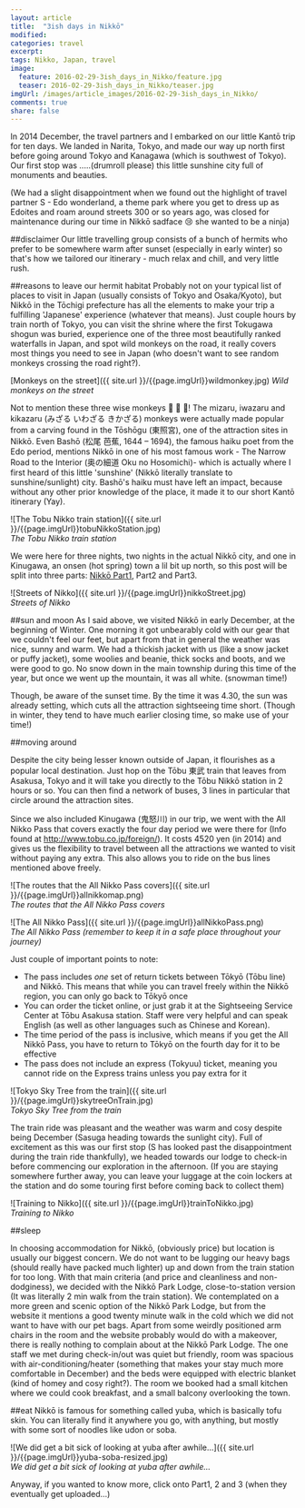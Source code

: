 ```yaml
---
layout: article
title:  "3ish days in Nikkō"
modified:
categories: travel
excerpt:
tags: Nikko, Japan, travel
image:
  feature: 2016-02-29-3ish_days_in_Nikko/feature.jpg
  teaser: 2016-02-29-3ish_days_in_Nikko/teaser.jpg
imgUrl: /images/article_images/2016-02-29-3ish_days_in_Nikko/
comments: true
share: false
---
```


In 2014 December, the travel partners and I embarked on our little Kantō trip for ten days. We landed in Narita, Tokyo, and made our way up north first before going around Tokyo and Kanagawa (which is southwest of Tokyo). Our first stop was .....(drumroll please) this little sunshine city full of monuments and beauties.

(We had a slight disappointment when we found out the highlight of travel partner S - Edo wonderland, a theme park where you get to dress up as Edoites and roam around streets 300 or so years ago, was closed for maintenance during our time in Nikkō sadface :cry: she wanted to be a ninja)


##disclaimer
Our little travelling group consists of a bunch of hermits who prefer to be somewhere warm after sunset (especially in early winter) so that's how we tailored our itinerary - much relax and chill, and very little rush.

##reasons to leave our hermit habitat
Probably not on your typical list of places to visit in Japan (usually consists of Tokyo and Osaka/Kyoto), but Nikkō in the Tōchigi prefecture has all the elements to make your trip a fulfilling 'Japanese' experience (whatever that means). Just couple hours by train north of Tokyo, you can visit the shrine where the first Tokugawa shogun was buried, experience one of the three most beautifully ranked waterfalls in Japan, and spot wild monkeys on the road, it really covers most things you need to see in Japan (who doesn't want to see random monkeys crossing the road right?).

[Monkeys on the street]({{ site.url }}/{{page.imgUrl}}wildmonkey.jpg)
*Wild monkeys on the street*
<!-- ![Nikko - city of sunlight]({{page.imgUrl}}sunlight.jpg) -->

Not to mention these three wise monkeys :see_no_evil: :speak_no_evil: :hear_no_evil:! The mizaru, iwazaru and kikazaru (みざる いわざる きかざる) monkeys were actually made popular from a carving found in the Tōshōgu (東照宮), one of the attraction sites in Nikkō. Even Bashō (松尾 芭蕉, 1644 – 1694), the famous haiku poet from the Edo period, mentions Nikkō in one of his most famous work - The Narrow Road to the Interior (奥の細道 Oku no Hosomichi)- which is actually where I first heard of this little 'sunshine' (Nikkō literally translate to sunshine/sunlight) city. Bashō's haiku must have left an impact, because without any other prior knowledge of the place, it made it to our short Kantō itinerary (Yay).

![The Tobu Nikko train station]({{ site.url }}/{{page.imgUrl}}tobuNikkoStation.jpg)<br/>
*The Tobu Nikko train station*

<!-- In fact, do these look familiar: :see_no_evil: :speak_no_evil: :hear_no_evil:? These three wise monkeys (みざる いわざる きかざる) you can find on most smart phones these days were actually made popular from a carving found in Tōshōgu (東照宮), the mausoleum of the first Shogun. Even Bashō (松尾 芭蕉, 1644 – 1694), the famous haiku poet from the Edo period, mentions Nikkō in one of his most famous work - The Narrow Road to the Interior (奥の細道 Oku no Hosomichi)- which is actually where I first heard of this little 'sunshine' (Nikkō literally translate to sunshine/sunlight) city. Bashō's haiku must have left an impact, because without any other prior knowledge of the place, it made it to our short Kantō itinerary, and I'm glad it did. -->


<!-- Something about nikko countryside, population, photo of sky. ? -->

We were here for three nights, two nights in the actual Nikkō city, and one in Kinugawa, an onsen (hot spring) town a lil bit up north, so this post will be split into three parts: [Nikkō Part1](../2016-02-29-Nikko_part1), Part2 and Part3.

![Streets of Nikko]({{ site.url }}/{{page.imgUrl}}nikkoStreet.jpg)<br/>
*Streets of Nikko*
<!-- 東照宮 Tōshō-gū: 'Lavish mausoleum of Tokugawa Ieyasu - first Shogun'

![5t]({{page.imgUrl}}toshoguBW.jpg) -->

<!-- Futarasan shrine: dedicated to Nikko's sacred mountains - mentioned in Basho's journal
Taiyuinbyo: Mausoleum of Iemitsu - Ieyasu's grandson - much more tamer than his grandfather's but still extravagant
shinkyo -->


##sun and moon
As I said above, we visited Nikkō in early December, at the beginning of Winter. One morning it got unbearably cold with our gear that we couldn't feel our feet, but apart from that in general the weather was nice, sunny and warm. We had a thickish jacket with us (like a snow jacket or puffy jacket), some woolies and beanie, thick socks and boots, and we were good to go. No snow down in the main township during this time of the year, but once we went up the mountain, it was all white. (snowman time!)

Though, be aware of the sunset time. By the time it was 4.30, the sun was already setting, which cuts all the attraction sightseeing time short. (Though in winter, they tend to have much earlier closing time, so make use of your time!)



##moving around

Despite the city being lesser known outside of Japan, it flourishes as a popular local destination. Just hop on the Tōbu 東武 train that leaves from Asakusa, Tokyo and it will take you directly to the Tōbu Nikkō station in 2 hours or so. You can then find a network of buses, 3 lines in particular that circle around the attraction sites.

Since we also included Kinugawa (鬼怒川) in our trip, we went with the All Nikko Pass that covers exactly the four day period we were there for (Info found at http://www.tobu.co.jp/foreign/). It costs 4520 yen (in 2014) and gives us the flexibility to travel between all the attractions we wanted to visit without paying any extra. This also allows you to ride on the bus lines mentioned above freely.

![The routes that the All Nikko Pass covers]({{ site.url }}/{{page.imgUrl}}allnikkomap.png)<br/>
*The routes that the All Nikko Pass covers*

![The All Nikko Pass]({{ site.url }}/{{page.imgUrl}}allNikkoPass.png)<br/>
*The All Nikko Pass (remember to keep it in a safe place throughout your journey)*

Just couple of important points to note:
- The pass includes *one* set of return tickets between Tōkyō (Tōbu line) and Nikkō. This means that while you can travel freely within the Nikkō region, you can only go back to Tōkyō once
- You can order the ticket online, or just grab it at the Sightseeing Service Center at Tōbu Asakusa station. Staff were very helpful and can speak English (as well as other languages such as Chinese and Korean).
- The time period of the pass is inclusive, which means if you get the All Nikkō Pass, you have to return to Tōkyō on the fourth day for it to be effective
- The pass does not include an express (Tokyuu) ticket, meaning you cannot ride on the Express trains unless you pay extra for it

![Tokyo Sky Tree from the train]({{ site.url }}/{{page.imgUrl}}skytreeOnTrain.jpg)<br/>
*Tokyo Sky Tree from the train*

The train ride was pleasant and the weather was warm and cosy despite being December (Sasuga heading towards the sunlight city). Full of excitement as this was our first stop (S has looked past the disappointment during the train ride thankfully), we headed towards our lodge to check-in before commencing our exploration in the afternoon. (If you are staying somewhere further away, you can leave your luggage at the coin lockers at the station and do some touring first before coming back to collect them)

![Training to Nikko]({{ site.url }}/{{page.imgUrl}}trainToNikko.jpg)<br/>
*Training to Nikko*

##sleep

In choosing accommodation for Nikkō, (obviously price) but location is usually our biggest concern. We do not want to be lugging our heavy bags (should really have packed much lighter) up and down from the train station for too long. With that main criteria (and price and cleanliness and non-dodginess), we decided with the Nikkō Park Lodge, close-to-station version (It was literally 2 min walk from the train station). We contemplated on a more green and scenic option of the Nikkō Park Lodge, but from the website it mentions a good twenty minute walk in the cold which we did not want to have with our pet bags. Apart from some weirdly positioned arm chairs in the room and the website probably would do with a makeover, there is really nothing to complain about at the Nikkō Park Lodge. The one staff we met during check-in/out was quiet but friendly, room was spacious with air-conditioning/heater (something that makes your stay much more comfortable in December) and the beds were equipped with electric blanket (kind of homey and cosy right?). The room we booked had a small kitchen where we could cook breakfast, and a small balcony overlooking the town.


<!-- (Photo of sunrise taken from the balcony) -->

<!-- While deciding on our accommodation for this trip, (or for almost all my other trips), location is key. Somewhere close to a train station that requires minimal walking. That way, when we get home late, we will be at the doorstep of our room. That was one of the criteria to choose Nikko Tobu Lodge. It was literally within 2 minutes from the train station. Of course, that was not the only criterion, it has to be clean and not dodgy looking and from the website (though the website might do with a good makeover), that gives us exactly what we needed. Costing [] per night, S and I had quite a big room with AC heater (definitely need that in December in Nikko). The floor staff was a quiet friendly gaikokujin (foreigner in Japanese) - maybe from South America? who took our luggages into the storage before we could check in later in the day (it was still before lunch then!).  - take the pamphlets with map! you will need it! -->

##eat
Nikkō is famous for something called yuba, which is basically tofu skin. You can literally find it anywhere you go, with anything, but mostly with some sort of noodles like udon or soba.

![We did get a bit sick of looking at yuba after awhile...]({{ site.url }}/{{page.imgUrl}}yuba-soba-resized.jpg)<br/>
*We did get a bit sick of looking at yuba after awhile...*

Anyway, if you wanted to know more, click onto Part1, 2 and 3 (when they eventually get uploaded...)
